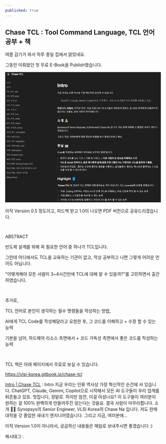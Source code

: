 ```yaml
---
published: true
---
```

## Chase TCL : Tool Command Language, TCL 언어 공부 + 책

여름 감기가 와서 하루 종일 집에서 앓았네요.

그동안 미뤄왔던 첫 무료 E-Book을 Publish했습니다.

![0](/assets/img/223511825212/0.png)

아직 Version 0.5 정도이고, 피드백 받고 1.0이 나오면 PDF 버전으로 공유드리겠습니다.

​

ABSTRACT

반도체 설계를 위해 꼭 필요한 언어 중 하나가 TCL입니다.

그런데 어디에서도 TCL을 교육하는 기관이 없고, 막상 공부하고 나면 그렇게 어려운 언어도 아닙니다.

"어떻게해야 모든 사람이 3~4시간만에 TCL에 대해 알 수 있을까?"를 고민하면서 출간하였습니다.

​

추가로,

TCL 언어로 본인이 생각하는 필수 명령들을 작성하는 방법,

AI에게 TCL Code를 작성해달라고 요청한 후, 그 코드를 이해하고 + 수정 할 수 있는 능력

기본을 넘어, 하드웨어 리소스 측면에서 + 코드 가독성 측면에서 좋은 코드를 작성하는 능력

​

TCL 책은 아래 페이지에서 무료로 보실 수 있습니다.

https://vlsi-korea.gitbook.io/chase-tcl

[Intro | Chase TCL](https://vlsi-korea.gitbook.io/chase-tcl) : Intro 지금 우리는 인류 역사상 가장 혁신적인 순간에 서 있습니다. ChatGPT, Claude, Gemini, Copilot으로 시작해서 모든 AI 도구들이 우리 업계를 뒤흔들고 있죠. 멋집니다, 정말로. 하지만 잠깐, 이걸 아셨나요? 이 도구들이 여러분이 원하는 걸 100% 완벽하게 만들어주진 않는다는 것을요. 결국 사람이 마무리합니다. 소개 🧑‍💻 Synopsys의 Senior Engineer, VLSI Korea의 Chase Na 입니다. 저도 한때 대학을 갓 졸업한 새내기 엔지니어였습니다. 그리고 지금, 여러분에...

아직 Version 1.0이 아니라서, 궁금하신 내용들은 메일로 보내주시면 좋겠습니다 :)

 해시태그 : 